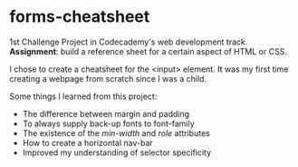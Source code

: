# forms-cheatsheet
1st Challenge Project in Codecademy's web development track. <strong>Assignment</strong>: build a reference sheet for a certain aspect of HTML or CSS.

I chose to create a cheatsheet for the &lt;input&gt; element. It was my first time creating a webpage from scratch since I was a child.

Some things I learned from this project:

<ul>
  <li>The difference between margin and padding</li>
  <li>To always supply back-up fonts to font-family</li>
  <li>The existence of the <em>min-width</em> and <em>role</em> attributes</li>
  <li>How to create a horizontal nav-bar</li>
  <li>Improved my understanding of selector specificity</li>
</ul>
